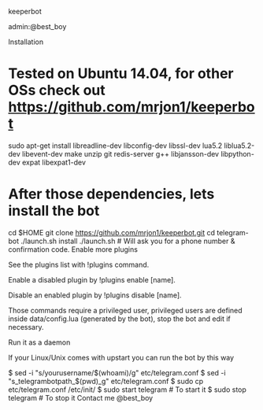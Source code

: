 keeperbot

admin:@best_boy

Installation

# Tested on Ubuntu 14.04, for other OSs check out https://github.com/mrjon1/keeperbot
sudo apt-get install libreadline-dev libconfig-dev libssl-dev lua5.2 liblua5.2-dev libevent-dev make unzip git redis-server g++ libjansson-dev libpython-dev expat libexpat1-dev
# After those dependencies, lets install the bot
cd $HOME
git clone https://github.com/mrjon1/keeperbot.git
cd telegram-bot
./launch.sh install
./launch.sh # Will ask you for a phone number & confirmation code.
Enable more plugins

See the plugins list with !plugins command.

Enable a disabled plugin by !plugins enable [name].

Disable an enabled plugin by !plugins disable [name].

Those commands require a privileged user, privileged users are defined inside data/config.lua (generated by the bot), stop the bot and edit if necessary.

Run it as a daemon

If your Linux/Unix comes with upstart you can run the bot by this way

$ sed -i "s/yourusername/$(whoami)/g" etc/telegram.conf
$ sed -i "s_telegrambotpath_$(pwd)_g" etc/telegram.conf
$ sudo cp etc/telegram.conf /etc/init/
$ sudo start telegram # To start it
$ sudo stop telegram # To stop it
Contact me
@best_boy
